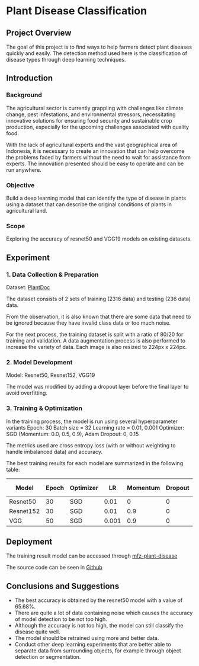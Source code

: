 # Plant Disease Classification

## Project Overview

The goal of this project is to find ways to help farmers detect plant diseases quickly and easily. The detection method used here is the classification of disease types through deep learning techniques.

## Introduction
### Background

The agricultural sector is currently grappling with challenges like climate change, pest infestations, and environmental stressors, necessitating innovative solutions for ensuring food security and sustainable crop production, especially for the upcoming challenges associated with quality food.

With the lack of agricultural experts and the vast geographical area of Indonesia, it is necessary to create an innovation that can help overcome the problems faced by farmers without the need to wait for assistance from experts. The innovation presented should be easy to operate and can be run anywhere.

### Objective

Build a deep learning model that can identify the type of disease in plants using a dataset that can describe the original conditions of plants in agricultural land.

### Scope

Exploring the accuracy of resnet50 and VGG19 models on existing datasets.

## Experiment

### 1. Data Collection & Preparation

Dataset: [PlantDoc](https://www.kaggle.com/datasets/abdulhasibuddin/plant-doc-dataset)

The dataset consists of 2 sets of training (2316 data) and testing (236 data) data.

From the observation, it is also known that there are some data that need to be ignored because they have invalid class data or too much noise.

For the next process, the training dataset is split with a ratio of 80/20 for training and validation. A data augmentation process is also performed to increase the variety of data. Each image is also resized to 224px x 224px.

### 2. Model Development

Model: Resnet50, Resnet152, VGG19

The model was modified by adding a dropout layer before the final layer to avoid overfitting.

### 3. Training & Optimization

In the training process, the model is run using several hyperparameter variants
Epoch: 30
Batch size = 32
Learning rate = 0.01, 0.001
Optimizer: SGD (Momentum: 0.0, 0.5, 0.9), Adam
Dropout: 0, 0.15

The metrics used are cross entropy loss (with or without weighting to handle imbalanced data) and accuracy.

The best training results for each model are summarized in the following table:

Model | Epoch | Optimizer | LR | Momentum | Dropout | Train lost | Train acc | Val lost | Val acc | Testing acc
--- | --- | --- | --- | --- | --- | --- | --- | --- | --- | --- |
Resnet50 | 30 | SGD | 0.01 | 0 | 0 | 0.334 | 89.64 | 1.094 | 65.66 | 65.68
Resnet152 | 30 | SGD | 0.01 | 0.9 | 0 | 0.557 | 79.5 | 1.293 | 63.83 | 62.89
VGG | 50 | SGD | 0.001 | 0.9 | 0 | 0.829 | 72.10 | 1.273 | 64.15 | 59.32

## Deployment

The training result model can be accessed through [mfz-plant-disease](https://mfz-plant-disease.streamlit.app/)

The source code can be seen in [Github](https://github.com/mfatihz/streamlit-plant-disease)

## Conclusions and Suggestions

* The best accuracy is obtained by the resnet50 model with a value of 65.68%.
* There are quite a lot of data containing noise which causes the accuracy of model detection to be not too high.
* Although the accuracy is not too high, the model can still classify the disease quite well.
* The model should be retrained using more and better data.
* Conduct other deep learning experiments that are better able to separate data from surrounding objects, for example through object detection or segmentation.
